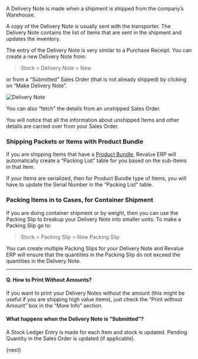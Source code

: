 A Delivery Note is made when a shipment is shipped from the company’s
Warehouse.

A copy of the Delivery Note is usually sent with the transporter. The Delivery
Note contains the list of Items that are sent in the shipment and updates the
inventory.

The entry of the Delivery Note is very similar to a Purchase Receipt. You can
create a new Delivery Note from:

> Stock > Delivery Note > New

or from a “Submitted” Sales Order (that is not already shipped) by clicking on
“Make Delivery Note”.

<img class="screenshot" alt="Delivery Note" src="{{docs_base_url}}/assets/img/stock/delivery-note.png">

You can also “fetch” the details from an unshipped Sales Order.

You will notice that all the information about unshipped Items and other
details are carried over from your Sales Order.

### Shipping Packets or Items with Product Bundle

If you are shipping Items that have a [Product Bundle]({{docs_base_url}}/user/manual/en/selling/setup/product-bundle.html), Revalue ERP will automatically
create a “Packing List” table for you based on the sub-Items in that Item.

If your Items are serialized, then for Product Bundle type of Items, you will have
to update the Serial Number in the “Packing List” table.

### Packing Items in to Cases, for Container Shipment

If you are doing container shipment or by weight, then you can use the Packing
Slip to breakup your Delivery Note into smaller units. To make a Packing Slip
go to:

> Stock > Packing Slip > New Packing Slip

You can create multiple Packing Slips for your Delivery Note and Revalue ERP will
ensure that the quantities in the Packing Slip do not exceed the quantities in
the Delivery Note.

* * *

#### Q. How to Print Without Amounts?

If you want to print your Delivery Notes without the amount (this might be
useful if you are shipping high value items), just check the “Print without
Amount” box in the “More Info” section.

#### What happens when the Delivery Note is “Submitted”?

A Stock Ledger Entry is made for each Item and stock is updated. Pending
Quantity in the Sales Order is updated (if applicable).

{next}
